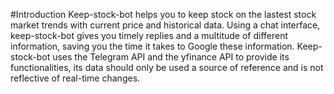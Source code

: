 #Introduction
Keep-stock-bot helps you to keep stock on the lastest stock market trends with current price and historical data. Using a chat interface, keep-stock-bot gives you timely replies and a multitude of different information, saving you the time it takes to Google these information. Keep-stock-bot uses the Telegram API and the yfinance API to provide its functionalities, its data should only be used a source of reference and is not reflective of real-time changes.
